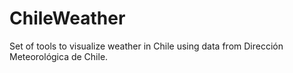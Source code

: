# ChileWeather
Set of tools to visualize weather in Chile using data from Dirección Meteorológica de Chile.
